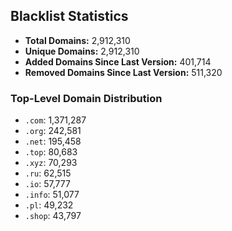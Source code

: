 ## Blacklist Statistics

- **Total Domains:** 2,912,310
- **Unique Domains:** 2,912,310
- **Added Domains Since Last Version:** 401,714
- **Removed Domains Since Last Version:** 511,320

### Top-Level Domain Distribution

-  `.com`: 1,371,287
-  `.org`: 242,581
-  `.net`: 195,458
-  `.top`: 80,683
-  `.xyz`: 70,293
-  `.ru`: 62,515
-  `.io`: 57,777
-  `.info`: 51,077
-  `.pl`: 49,232
-  `.shop`: 43,797
